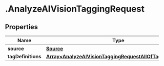 # .AnalyzeAIVisionTaggingRequest

## Properties

| Name         | Type          | Description   | Notes         |
| ------------ | ------------- | ------------- | ------------- |
| **source** | [**Source**](Source.md) |  |  |
| **tagDefinitions** | [**Array&lt;AnalyzeAIVisionTaggingRequestAllOfTagDefinitions&gt;**](AnalyzeAIVisionTaggingRequestAllOfTagDefinitions.md) |  |  |


